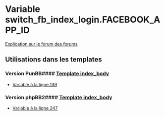 # Variable switch_fb_index_login.FACEBOOK_APP_ID
[Explication sur le forum des forums](http://forum.forumactif.com/t294113-listing-des-variables#switch_fb_index_login.FACEBOOK_APP_ID)
## Utilisations dans les templates
### Version PunBB#### [Template index_body](punbb/index_body.md)
* [Variable à la ligne 139](../punbb/index_body.tpl#L139)
### Version phpBB2#### [Template index_body](subsilver/index_body.md)
* [Variable à la ligne 247](../subsilver/index_body.tpl#L247)
